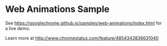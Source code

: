 Web Animations Sample
===
See https://googlechrome.github.io/samples/web-animations/index.html for a live demo.

Learn more at http://www.chromestatus.com/feature/4854343836631040